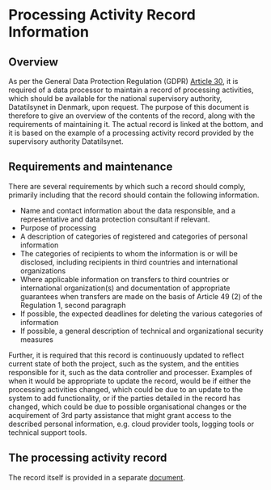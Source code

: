 # Processing Activity Record Information

## Overview
As per the General Data Protection Regulation (GDPR) [Article 30](https://eur-lex.europa.eu/legal-content/EN/TXT/HTML/?uri=CELEX:32016R0679&from=EN#d1e3265-1-1),
it is required of a data processor to maintain a record of processing activities,
which should be available for the national supervisory authority, Datatilsynet
in Denmark, upon request. The purpose of this document is therefore to give an
overview of the contents of the record, along with the requirements of maintaining
it. The actual record is linked at the bottom, and it is based on the example of
a processing activity record provided by the supervisory authority Datatilsynet.

## Requirements and maintenance
There are several requirements by which such a record should comply, primarily
including that the record should contain the following information.

* Name and contact information about the data responsible, and a representative
  and data protection consultant if relevant. 
* Purpose of processing
* A description of categories of registered and categories of personal information
* The categories of recipients to whom the information is or will be disclosed,
  including recipients in third countries and international organizations
* Where applicable information on transfers to third countries or international
  organization(s) and documentation of appropriate guarantees when transfers are
  made on the basis of Article 49 (2) of the Regulation 1, second paragraph
* If possible, the expected deadlines for deleting the various categories of information
* If possible, a general description of technical and organizational security measures

Further, it is required that this record is continuously updated to reflect current
state of both the project, such as the system, and the entities responsible for
it, such as the data controller and processer. Examples of when it would be appropriate
to update the record, would be if either the processing activities changed, which
could be due to an update to the system to add functionality, or if the parties
detailed in the record has changed, which could be due to possible organisational
changes or the acquirement of 3rd party assistance that might grant access to the
described personal information, e.g. cloud provider tools, logging tools or technical
support tools.

## The processing activity record
The record itself is provided in a separate [document](./processing_activity_record.md).